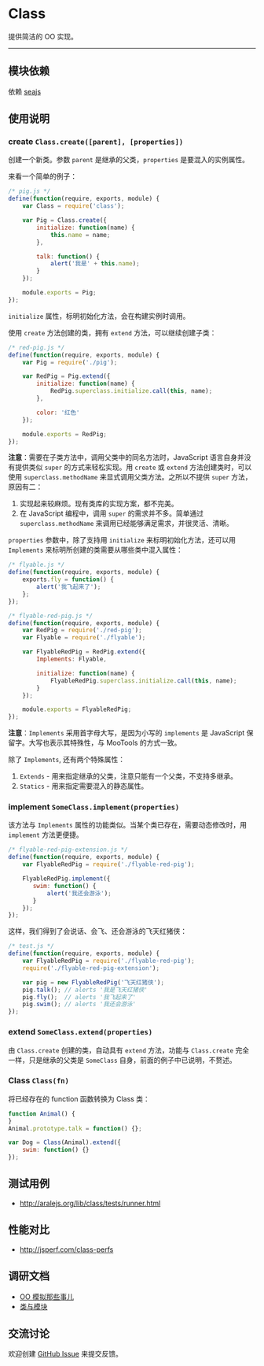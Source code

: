 
# Class

提供简洁的 OO 实现。

---


## 模块依赖

依赖 [seajs](seajs/README.md)


## 使用说明


### create `Class.create([parent], [properties])`

创建一个新类。参数 `parent` 是继承的父类，`properties` 是要混入的实例属性。

来看一个简单的例子：

```js
/* pig.js */
define(function(require, exports, module) {
    var Class = require('class');

    var Pig = Class.create({
        initialize: function(name) {
            this.name = name;
        },

        talk: function() {
            alert('我是' + this.name);
        }
    });

    module.exports = Pig;
});
```

`initialize` 属性，标明初始化方法，会在构建实例时调用。

使用 `create` 方法创建的类，拥有 `extend` 方法，可以继续创建子类：

```js
/* red-pig.js */
define(function(require, exports, module) {
    var Pig = require('./pig');

    var RedPig = Pig.extend({
        initialize: function(name) {
            RedPig.superclass.initialize.call(this, name);
        },

        color: '红色'
    });

    module.exports = RedPig;
});
```

**注意**：需要在子类方法中，调用父类中的同名方法时，JavaScript 语言自身并没有提供类似 `super`
的方式来轻松实现。用 `create` 或 `extend` 方法创建类时，可以使用 `superclass.methodName`
来显式调用父类方法。之所以不提供 `super` 方法，原因有二：

1. 实现起来较麻烦。现有类库的实现方案，都不完美。
2. 在 JavaScript 编程中，调用 `super` 的需求并不多。简单通过 `superclass.methodName`
来调用已经能够满足需求，并很灵活、清晰。

`properties` 参数中，除了支持用 `initialize` 来标明初始化方法，还可以用 `Implements`
来标明所创建的类需要从哪些类中混入属性：

```js
/* flyable.js */
define(function(require, exports, module) {
    exports.fly = function() {
        alert('我飞起来了');
    };
});
```

```js
/* flyable-red-pig.js */
define(function(require, exports, module) {
    var RedPig = require('./red-pig');
    var Flyable = require('./flyable');

    var FlyableRedPig = RedPig.extend({
        Implements: Flyable,

        initialize: function(name) {
            FlyableRedPig.superclass.initialize.call(this, name);
        }
    });

    module.exports = FlyableRedPig;
});
```

**注意**：`Implements` 采用首字母大写，是因为小写的 `implements` 是 JavaScript
保留字。大写也表示其特殊性，与 MooTools 的方式一致。

除了 `Implements`, 还有两个特殊属性：

1. `Extends` - 用来指定继承的父类，注意只能有一个父类，不支持多继承。
1. `Statics` - 用来指定需要混入的静态属性。


### implement `SomeClass.implement(properties)`

该方法与 `Implements` 属性的功能类似。当某个类已存在，需要动态修改时，用 `implement`
方法更便捷。


```js
/* flyable-red-pig-extension.js */
define(function(require, exports, module) {
    var FlyableRedPig = require('./flyable-red-pig');

    FlyableRedPig.implement({
       swim: function() {
           alert('我还会游泳');
       }
    });
});
```

这样，我们得到了会说话、会飞、还会游泳的飞天红猪侠：

```js
/* test.js */
define(function(require, exports, module) {
    var FlyableRedPig = require('./flyable-red-pig');
    require('./flyable-red-pig-extension');

    var pig = new FlyableRedPig('飞天红猪侠');
    pig.talk(); // alerts '我是飞天红猪侠'
    pig.fly();  // alerts '我飞起来了'
    pig.swim(); // alerts '我还会游泳'
});
```


### extend `SomeClass.extend(properties)`

由 `Class.create` 创建的类，自动具有 `extend` 方法，功能与 `Class.create`
完全一样，只是继承的父类是 `SomeClass` 自身，前面的例子中已说明，不赘述。


### Class `Class(fn)`

将已经存在的 function 函数转换为 Class 类：

```js
function Animal() {
}
Animal.prototype.talk = function() {};

var Dog = Class(Animal).extend({
    swim: function() {}
});
```


## 测试用例

- <http://aralejs.org/lib/class/tests/runner.html>


## 性能对比

- <http://jsperf.com/class-perfs>


## 调研文档

- [OO 模拟那些事儿](class/docs/competitors.md)
- [类与模块](class/docs/meta.md)


## 交流讨论

欢迎创建
[GitHub Issue](https://github.com/alipay/arale/issues/new)
来提交反馈。
